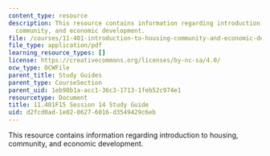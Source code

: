 ```yaml
---
content_type: resource
description: This resource contains information regarding introduction to housing,
  community, and economic development.
file: /courses/11-401-introduction-to-housing-community-and-economic-development-fall-2015/d2fcd0ad1e0206276016d3549429c6eb_MIT11_401F15_Session14.pdf
file_type: application/pdf
learning_resource_types: []
license: https://creativecommons.org/licenses/by-nc-sa/4.0/
ocw_type: OCWFile
parent_title: Study Guides
parent_type: CourseSection
parent_uid: 1eb98b1a-acc1-36c3-1713-1feb52c974e1
resourcetype: Document
title: 11.401F15 Session 14 Study Guide
uid: d2fcd0ad-1e02-0627-6016-d3549429c6eb
---
```

This resource contains information regarding introduction to housing, community, and economic development.
